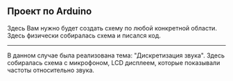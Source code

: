 ## Проект по Arduino

Здесь Вам нужно будет создать схему по любой конкретной области. Здесь физически собиралась схема и писался код. 

---

В данном случае была реализована тема: "Дискретизация звука". 
Здесь собиралась схема с микрофоном, LCD дисплеем, которые показывали частоты относительно звука.